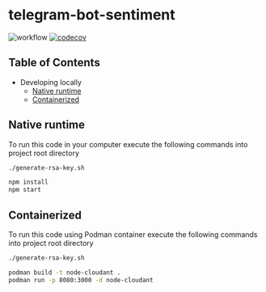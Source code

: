 # telegram-bot-sentiment

![workflow](https://github.com/leonardofurnielis/telegram-bot-sentiment/actions/workflows/build-test.yml/badge.svg)
[![codecov](https://codecov.io/gh/leonardofurnielis/telegram-bot-sentiment/branch/master/graph/badge.svg?token=deQmKPNEIY)](https://codecov.io/gh/leonardofurnielis/telegram-bot-sentiment)

## Table of Contents

- Developing locally
  - [Native runtime](#native-runtime)
  - [Containerized](#containerized)

## Native runtime 

To run this code in your computer execute the following commands into project root directory

```bash
./generate-rsa-key.sh

npm install
npm start
```

## Containerized

To run this code using Podman container execute the following commands into project root directory

```bash
./generate-rsa-key.sh

podman build -t node-cloudant .
podman run -p 8080:3000 -d node-cloudant
```